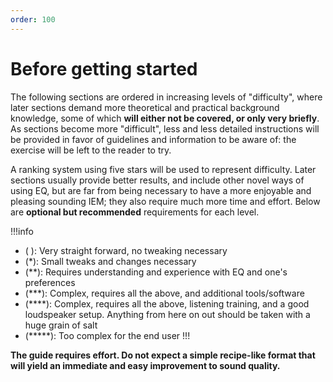 ```yaml
---
order: 100
---
```

# Before getting started

The following sections are ordered in increasing levels of "difficulty", where later sections demand more theoretical and practical background knowledge, some of which **will either not be covered, or only very briefly**. As sections become more "difficult", less and less detailed instructions will be provided in favor of guidelines and information to be aware of: the exercise will be left to the reader to try.

A ranking system using five stars will be used to represent difficulty. Later sections usually provide better results, and include other novel ways of using EQ, but are far from being necessary to have a more enjoyable and pleasing sounding IEM; they also require much more time and effort.
Below are **optional but recommended** requirements for each level.

!!!info 
- ( ): Very straight forward, no tweaking necessary
- (\*): Small tweaks and changes necessary
- (\*\*): Requires understanding and experience with EQ and one's preferences
- (\*\*\*): Complex, requires all the above, and additional tools/software
- (\*\*\*\*): Complex, requires all the above, listening training, and a good loudspeaker setup. Anything from here on out should be taken with a huge grain of salt
- (\*\*\*\*\*): Too complex for the end user
!!!

**The guide requires effort. Do not expect a simple recipe-like format that will yield an immediate and easy improvement to sound quality.**
